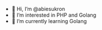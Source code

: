 - 👋 Hi, I’m @abiesukron
- 👀 I’m interested in PHP and Golang
- 🌱 I’m currently learning Golang

<!---
abiesukron/abiesukron is a ✨ special ✨ repository because its `README.md` (this file) appears on your GitHub profile.
You can click the Preview link to take a look at your changes.
--->
